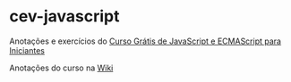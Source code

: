# cev-javascript
 Anotações e exercícios do [Curso Grátis de JavaScript e ECMAScript para Iniciantes](https://www.youtube.com/playlist?list=PLHz_AreHm4dlsK3Nr9GVvXCbpQyHQl1o1)

 Anotações do curso na [Wiki](https://github.com/alvaroesperanca/cev-javascript/wiki)